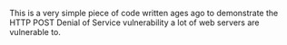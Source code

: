 This is a very simple piece of code written ages ago to demonstrate the HTTP POST Denial of Service vulnerability a lot of web servers are vulnerable to.